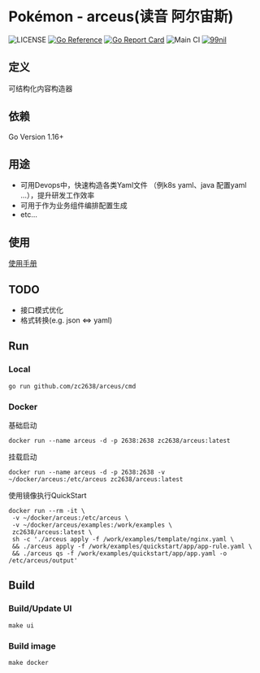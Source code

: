 # Pokémon - arceus(读音 阿尔宙斯)

![LICENSE](https://img.shields.io/github/license/zc2638/arceus.svg?style=flat-square&color=blue)
[![Go Reference](https://pkg.go.dev/badge/github.com/zc2638/arceus.svg)](https://pkg.go.dev/github.com/zc2638/arceus)
[![Go Report Card](https://goreportcard.com/badge/github.com/zc2638/arceus)](https://goreportcard.com/report/github.com/zc2638/arceus)
![Main CI](https://github.com/zc2638/arceus/workflows/Main%20CI/badge.svg)
<a target="_blank" href="https://qm.qq.com/cgi-bin/qm/qr?k=d_FApC9aD6o6XZ2LR0zx5uO5Z642bP6M&jump_from=webapi"><img border="0" src="https://pub.idqqimg.com/wpa/images/group.png" alt="99nil" title="99nil"></a>

## 定义
  可结构化内容构造器
  
## 依赖
Go Version 1.16+

## 用途
  - 可用Devops中，快速构造各类Yaml文件 （例k8s yaml、java 配置yaml ...），提升研发工作效率
  - 可用于作为业务组件编排配置生成
  - etc...

## 使用
[使用手册](https://github.com/99nil/arceus/blob/main/docs/help.md)

## TODO 

- 接口模式优化
- 格式转换(e.g. json <=> yaml)

## Run
### Local
```shell
go run github.com/zc2638/arceus/cmd
```

### Docker
基础启动
```shell
docker run --name arceus -d -p 2638:2638 zc2638/arceus:latest
```
挂载启动
```shell
docker run --name arceus -d -p 2638:2638 -v ~/docker/arceus:/etc/arceus zc2638/arceus:latest
```
使用镜像执行QuickStart
```shell
docker run --rm -it \
 -v ~/docker/arceus:/etc/arceus \
 -v ~/docker/arceus/examples:/work/examples \
 zc2638/arceus:latest \
 sh -c './arceus apply -f /work/examples/template/nginx.yaml \
 && ./arceus apply -f /work/examples/quickstart/app/app-rule.yaml \
 && ./arceus qs -f /work/examples/quickstart/app/app.yaml -o /etc/arceus/output'
```

## Build
### Build/Update UI
```shell
make ui
```

### Build image
```shell
make docker
```
